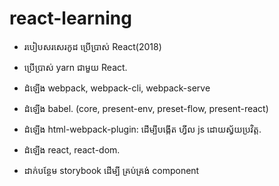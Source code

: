 # react-learning
- របៀបសរសេរកូដ ប្រើប្រាស់ React(2018)

- ប្រើប្រាស់ yarn ជាមួយ React.
- ដំឡើង webpack, webpack-cli, webpack-serve
- ដំឡើង babel. (core, present-env, preset-flow, present-react)
- ដំឡើង html-webpack-plugin: ដើម្បីបង្កើត ហ្វីល js ដោយស្វ័យប្រវិត្ដ.
- ដំឡើង react, react-dom.
- ដាក់បន្ថែម storybook ដើម្បី គ្រប់គ្រង់ component
